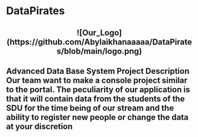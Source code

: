 # DataPirates
<h2 align="center">![Our_Logo](https://github.com/Abylaikhanaaaaa/DataPirates/blob/main/logo.png)<h2>
Advanced Data Base System Project 
Description 
Our team want to make a console project similar to the portal. The peculiarity of our application is that it will contain data from the students of the SDU for the time being of our stream and the ability to register new people or change the data at your discretion

